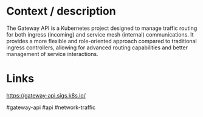 # Context / description
The Gateway API is a Kubernetes project designed to manage traffic routing for both ingress (incoming) and service mesh (internal) communications. It provides a more flexible and role-oriented approach compared to traditional ingress controllers, allowing for advanced routing capabilities and better management of service interactions.
# Links
https://gateway-api.sigs.k8s.io/

#gateway-api #api #network-traffic 